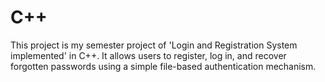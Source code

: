 # C++
This project is my semester project of 'Login and Registration System implemented' in C++. It allows users to register, log in, and recover forgotten passwords using a simple file-based authentication mechanism.
